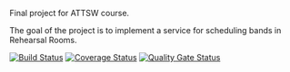 Final project for ATTSW course.

The goal of the project is to implement a service for scheduling bands in
Rehearsal Rooms.

[![Build Status](https://travis-ci.org/FrancescoTerrosi/rehearsal-room-project.svg?branch=master)](https://travis-ci.org/FrancescoTerrosi/rehearsal-room-project)
[![Coverage Status](https://coveralls.io/repos/github/FrancescoTerrosi/rehearsal-room-project/badge.svg?branch=master)](https://coveralls.io/github/FrancescoTerrosi/rehearsal-room-project?branch=master)
[![Quality Gate Status](https://sonarcloud.io/api/project_badges/measure?project=org.unifi.ft%3Arehearsal-room&metric=alert_status)](https://sonarcloud.io/dashboard?id=org.unifi.ft%3Arehearsal-room)
